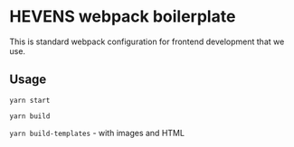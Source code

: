 # HEVENS webpack boilerplate

This is standard webpack configuration for frontend development that we use.

## Usage

`yarn start`

`yarn build`

`yarn build-templates` - with images and HTML
